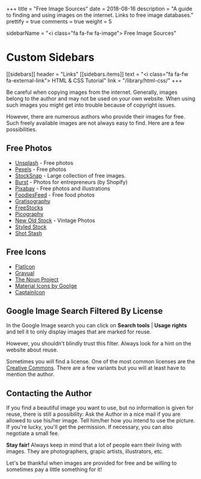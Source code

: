 +++
title = "Free Image Sources"
date = 2018-08-16
description = "A guide to finding and using images on the internet. Links to free image databases."
prettify = true
comments = true
weight = 5

sidebarName = "<i class=\"fa fa-fw fa-image\"></i> Free Image Sources"

# Custom Sidebars
[[sidebars]]
header = "Links"
[[sidebars.items]]
text = "<i class=\"fa fa-fw fa-external-link\"></i> HTML & CSS Tutorial"
link = "/library/html-css/"
+++

Be careful when copying images from the internet. Generally, images belong to the author and may not be used on your own website. When using such images you might get into trouble because of copyright issues.

However, there are numerous authors who provide their images for free. Such freely available images are not always easy to find. Here are a few possibilities.


## Free Photos

* [Unsplash](https://unsplash.com/) - Free photos
* [Pexels](https://www.pexels.com/) - Free photos
* [StockSnap](https://stocksnap.io/) - Large collection of free images.
* [Burst](https://burst.shopify.com/) - Photos for entrepreneurs (by Shopify)
* [Pixabay](https://pixabay.com/) - Free photos and illustrations
* [FoodiesFeed](https://www.foodiesfeed.com/) - Free food photos
* [Gratisography](https://gratisography.com/)
* [FreeStocks](https://freestocks.org/)
* [Picography](https://picography.co/)
* [New Old Stock](https://nos.twnsnd.co/) - Vintage Photos
* [Styled Stock](https://styledstock.co/)
* [Shot Stash](https://shotstash.com/)


## Free Icons

* [FlatIcon](https://www.flaticon.com/)
* [Gravual](https://gravual.com/en/line-icons/)
* [The Noun Project](https://thenounproject.com/)
* [Material Icons by Goolge](https://material.io/tools/icons/)
* [CaptainIcon](https://mariodelvalle.github.io/CaptainIconWeb/)



## Google Image Search Filtered By License

In the Google Image search you can click on **Search tools** | **Usage rights** and tell it to only display images that are marked for reuse.

However, you shouldn't blindly trust this filter. Always look for a hint on the website about reuse.

Sometimes you will find a license. One of the most common licenses are the [Creative Commons](https://creativecommons.org/licenses/). There are a few variants but you will at least have to mention the author.


## Contacting the Author

If you find a beautiful image you want to use, but no information is given for reuse, there is still a possibility: Ask the Author in a nice mail if you are allowed to use his/her image. Tell him/her how you intend to use the picture. If you're lucky, you'll get the permission. If necessary, you can also negotiate a small fee.

<div class="alert alert-info">
  <p><strong>Stay fair!</strong> Always keep in mind that a lot of people earn their living with images. They are photographers, grapic artists, illustrators, etc.</p>
  <p>Let's be thankful when images are provided for free and be willing to sometimes pay a little something for it!</p>
</div>


